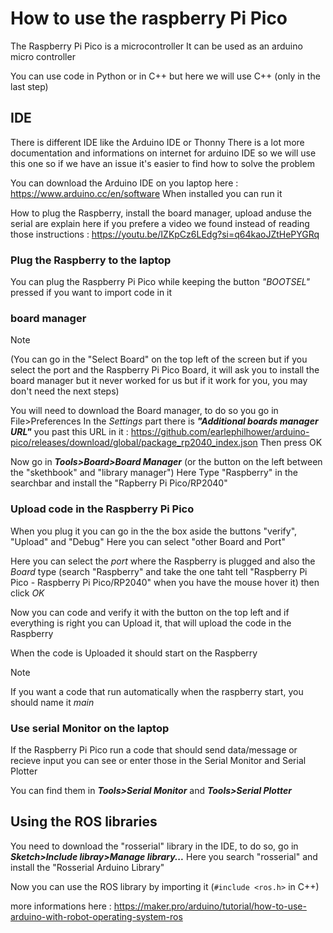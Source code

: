 # How to use the raspberry Pi Pico
The Raspberry Pi Pico is a microcontroller
It can be used as an arduino micro controller

You can use code in Python or in C++ but here we will use C++ (only in the last step)

## IDE
There is different IDE like the Arduino IDE or Thonny
There is a lot more documentation and informations on internet for arduino IDE so we will use this one so if we have an issue it's easier to find how to solve the problem

You can download the Arduino IDE on you laptop here : https://www.arduino.cc/en/software
When installed you can run it

How to plug the Raspberry, install the board manager, upload anduse the serial are explain here if you prefere a video we found instead of reading those instructions : https://youtu.be/IZKpCz6LEdg?si=q64kaoJZtHePYGRq

### Plug the Raspberry to the laptop
You can plug the Raspberry Pi Pico while keeping the button *"BOOTSEL"* pressed if you want to import code in it

### board manager
> [!Note]
> (You can go in the "Select Board" on the top left of the screen but if you select the port and the Raspberry Pi Pico Board, it will ask you to install the board manager but it never worked for us but if it work for you, you may don't need the next steps)

You will need to download the Board manager, to do so you go in File>Preferences
In the *Settings* part there is ***"Additional boards manager URL"*** you past this URL in it : https://github.com/earlephilhower/arduino-pico/releases/download/global/package_rp2040_index.json
Then press OK

Now go in ***Tools>Board>Board Manager*** (or the button on the left between the "skethbook" and "library manager")
Here Type "Raspberry" in the searchbar and install the "Rapberry Pi Pico/RP2040"

### Upload code in the Raspberry Pi Pico
When you plug it you can go in the the box aside the buttons "verify", "Upload" and "Debug" Here you can select "other Board and Port"

Here you can select the *port* where the Raspberry is plugged and also the *Board* type (search "Raspberry" and take the one taht tell "Raspberry Pi Pico - Raspberry Pi Pico/RP2040" when you have the mouse hover it) then click *OK*

Now you can code and verify it with the button on the top left and if everything is right you can Upload it, that will upload the code in the Raspberry

When the code is Uploaded it should start on the Raspberry
> [!NOTE]
> If you want a code that run automatically when the raspberry start, you should name it *main*

### Use serial Monitor on the laptop
If the Raspberry Pi Pico run a code that should send data/message or recieve input you can see or enter those in the Serial Monitor and Serial Plotter

You can find them in ***Tools>Serial Monitor*** and ***Tools>Serial Plotter***

## Using the ROS libraries
You need to download the "rosserial" library in the IDE, to do so, go in ***Sketch>Include libray>Manage library...***
Here you search "rosserial" and install the "Rosserial Arduino Library"

Now you can use the ROS library by importing it (`#include <ros.h>` in C++)

more informations here : https://maker.pro/arduino/tutorial/how-to-use-arduino-with-robot-operating-system-ros
